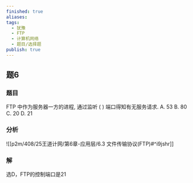```yaml
---
finished: true
aliases: 
tags:
  - 犹豫
  - FTP
  - 计算机网络
  - 题目/选择题
publish: true
---
```

## 题6
### 题目
FTP 中作为服务器一方的进程, 通过监听 ( ) 端口得知有无服务请求.
A. 53 B. 80 C. 20 D. 21
### 分析
![[p2m/408/25王道计网/第6章-应用层/6.3 文件传输协议(FTP)#^i9jshr]]
### 解
选D，FTP的控制端口是21 
